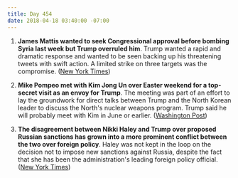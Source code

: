 ```yaml
---
title: Day 454
date: 2018-04-18 03:40:00 -07:00
---
```


1. **James Mattis wanted to seek Congressional approval before bombing Syria last week but Trump overruled him**. Trump wanted a rapid and dramatic response and wanted to be seen backing up his threatening tweets with swift action. A limited strike on three targets was the compromise. ([New York Times](https://www.nytimes.com/2018/04/17/us/politics/jim-mattis-trump-syria-attack.html))

2. **Mike Pompeo met with Kim Jong Un over Easter weekend for a top-secret visit as an envoy for Trump**. The meeting was part of an effort to lay the groundwork for direct talks between Trump and the North Korean leader to discuss the North's nuclear weapons program. Trump said he will probably meet with Kim in June or earlier. ([Washington Post](https://www.washingtonpost.com/politics/us-china-trade-dispute-looms-over-trump-summit-with-japans-abe/2018/04/17/2c94cb02-424f-11e8-bba2-0976a82b05a2_story.html?utm_term=.d3892562bdff))

3. **The disagreement between Nikki Haley and Trump over proposed Russian sanctions has grown into a more prominent conflict between the two over foreign policy**. Haley was not kept in the loop on the decision not to impose new sanctions against Russia, despite the fact that she has been the administration's leading foreign policy official. ([New York Times](https://www.nytimes.com/2018/04/17/world/europe/trump-nikki-haley-russia-sanctions.html))